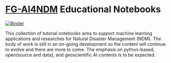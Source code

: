 # [FG-AI4NDM](https://www.itu.int/en/ITU-T/focusgroups/ai4ndm/Pages/default.aspx) Educational Notebooks

[![Binder](https://mybinder.org/badge_logo.svg)](https://mybinder.org/v2/gh/jeepchinnawat/edumat-book/HEAD)

This collection of tutorial notebooks aims to support machine learning applications and researches for Natural Disaster Management (NDM). The body of work is still in an on-going development so the content will continue to evolve and there are more to come. The emphasis on python-based, open(source and data), and geoscientific AI contents is to be expected.

```{tableofcontents}
```
